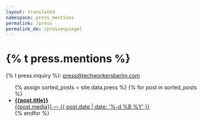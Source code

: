 ```yaml
---
layout: translated
namespace: press_mentions
permalink: /press
permalink_de: /pressespiegel
---
```

# {% t press.mentions %}

{% t press.inquiry %}: press@techworkersberlin.com

<ul class=" article-list list">
  {% assign sorted_posts = site.data.press  %}
  {% for post in sorted_posts %}
    <li class="press-mention">
      <div class="article-list-item press-mention-text">
        <a href="{{post.url}}">
          <span class="article-title"><b>{{post.title}}</b></span>
          <div>
            {{post.media}} —
            <time datetime="{{ post.date | date: '%Y-%m-%d' }}">{{ post.date | date: '%-d %B %Y' }}</time>
          </div>
        </a>
      </div>
    </li>
  {% endfor %}
</ul>
